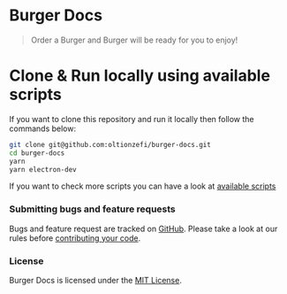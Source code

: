# Burger Docs

> Order a Burger and Burger will be ready for you to enjoy!

# Clone & Run locally using available scripts

If you want to clone this repository and run it locally then follow the commands
below:

```bash
git clone git@github.com:oltionzefi/burger-docs.git
cd burger-docs
yarn
yarn electron-dev
```

If you want to check more scripts you can have a look at
[available scripts](scripts.md)

### Submitting bugs and feature requests

Bugs and feature request are tracked on
[GitHub](https://github.com/oltionzefi/burger-docs/issues). Please take a look
at our rules before [contributing your code](CONTRIBUTING.md).

### License

Burger Docs is licensed under the [MIT License](LICENSE).

